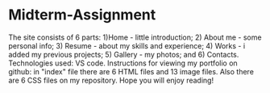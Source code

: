 # Midterm-Assignment
The site consists of 6 parts: 1)Home - little introduction; 2) About me - some personal info; 3) Resume - about my skills and experience; 4) Works - i added my previous projects; 5) Gallery - my photos; and 6) Contacts. 
Technologies used: VS code.
Instructions for viewing my portfolio on github: in "index" file there are 6 HTML files and 13 image files. Also there are 6 CSS files on my repository.
Hope you will enjoy reading!
